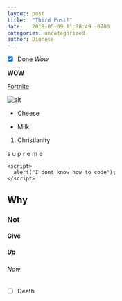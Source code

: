 ```yaml
---
layout: post
title:  "Third Post!"
date:   2018-05-09 11:28:49 -0700
categories: uncategorized
author: Dionese
---
```

- [x] Done
*Wow*

**WOW**

[Fortnite](https://epicgames.com)

![alt](https://media.giphy.com/media/Kerg053G7ZJUQ/giphy.gif)

* Cheese
- Milk
1. Christianity

s u p r e m e
~~~~
<script>
  alert("I dont know how to code");
</script>
~~~~
## Why
### Not
#### Give
##### Up
###### Now

- [ ] Death
